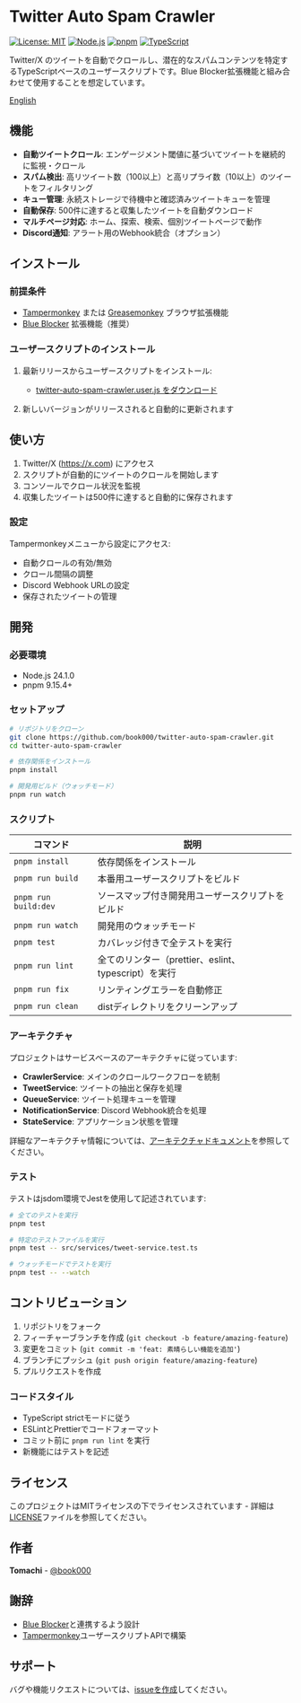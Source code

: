 # Twitter Auto Spam Crawler

[![License: MIT](https://img.shields.io/badge/License-MIT-blue.svg)](https://opensource.org/licenses/MIT)
[![Node.js](https://img.shields.io/badge/node-24.1.0-green.svg)](https://nodejs.org)
[![pnpm](https://img.shields.io/badge/pnpm-9.15.4%2B-yellow.svg)](https://pnpm.io)
[![TypeScript](https://img.shields.io/badge/TypeScript-5.8.3-blue.svg)](https://www.typescriptlang.org/)

Twitter/X のツイートを自動でクロールし、潜在的なスパムコンテンツを特定するTypeScriptベースのユーザースクリプトです。Blue Blocker拡張機能と組み合わせて使用することを想定しています。

[English](README.md)

## 機能

- **自動ツイートクロール**: エンゲージメント閾値に基づいてツイートを継続的に監視・クロール
- **スパム検出**: 高リツイート数（100以上）と高リプライ数（10以上）のツイートをフィルタリング
- **キュー管理**: 永続ストレージで待機中と確認済みツイートキューを管理
- **自動保存**: 500件に達すると収集したツイートを自動ダウンロード
- **マルチページ対応**: ホーム、探索、検索、個別ツイートページで動作
- **Discord通知**: アラート用のWebhook統合（オプション）

## インストール

### 前提条件

- [Tampermonkey](https://www.tampermonkey.net/) または [Greasemonkey](https://www.greasespot.net/) ブラウザ拡張機能
- [Blue Blocker](https://github.com/kheina-com/Blue-Blocker) 拡張機能（推奨）

### ユーザースクリプトのインストール

1. 最新リリースからユーザースクリプトをインストール:
   - [twitter-auto-spam-crawler.user.js をダウンロード](https://github.com/book000/twitter-auto-spam-crawler/releases/latest/download/twitter-auto-spam-crawler.user.js)

2. 新しいバージョンがリリースされると自動的に更新されます

## 使い方

1. Twitter/X (https://x.com) にアクセス
2. スクリプトが自動的にツイートのクロールを開始します
3. コンソールでクロール状況を監視
4. 収集したツイートは500件に達すると自動的に保存されます

### 設定

Tampermonkeyメニューから設定にアクセス:
- 自動クロールの有効/無効
- クロール間隔の調整
- Discord Webhook URLの設定
- 保存されたツイートの管理

## 開発

### 必要環境

- Node.js 24.1.0
- pnpm 9.15.4+

### セットアップ

```bash
# リポジトリをクローン
git clone https://github.com/book000/twitter-auto-spam-crawler.git
cd twitter-auto-spam-crawler

# 依存関係をインストール
pnpm install

# 開発用ビルド（ウォッチモード）
pnpm run watch
```

### スクリプト

| コマンド | 説明 |
|---------|------|
| `pnpm install` | 依存関係をインストール |
| `pnpm run build` | 本番用ユーザースクリプトをビルド |
| `pnpm run build:dev` | ソースマップ付き開発用ユーザースクリプトをビルド |
| `pnpm run watch` | 開発用のウォッチモード |
| `pnpm test` | カバレッジ付きで全テストを実行 |
| `pnpm run lint` | 全てのリンター（prettier、eslint、typescript）を実行 |
| `pnpm run fix` | リンティングエラーを自動修正 |
| `pnpm run clean` | distディレクトリをクリーンアップ |

### アーキテクチャ

プロジェクトはサービスベースのアーキテクチャに従っています:

- **CrawlerService**: メインのクロールワークフローを統制
- **TweetService**: ツイートの抽出と保存を処理
- **QueueService**: ツイート処理キューを管理
- **NotificationService**: Discord Webhook統合を処理
- **StateService**: アプリケーション状態を管理

詳細なアーキテクチャ情報については、[アーキテクチャドキュメント](.claude/architecture.md)を参照してください。

### テスト

テストはjsdom環境でJestを使用して記述されています:

```bash
# 全てのテストを実行
pnpm test

# 特定のテストファイルを実行
pnpm test -- src/services/tweet-service.test.ts

# ウォッチモードでテストを実行
pnpm test -- --watch
```

## コントリビューション

1. リポジトリをフォーク
2. フィーチャーブランチを作成 (`git checkout -b feature/amazing-feature`)
3. 変更をコミット (`git commit -m 'feat: 素晴らしい機能を追加'`)
4. ブランチにプッシュ (`git push origin feature/amazing-feature`)
5. プルリクエストを作成

### コードスタイル

- TypeScript strictモードに従う
- ESLintとPrettierでコードフォーマット
- コミット前に `pnpm run lint` を実行
- 新機能にはテストを記述

## ライセンス

このプロジェクトはMITライセンスの下でライセンスされています - 詳細は[LICENSE](LICENSE)ファイルを参照してください。

## 作者

**Tomachi** - [@book000](https://github.com/book000)

## 謝辞

- [Blue Blocker](https://github.com/kheina-com/Blue-Blocker)と連携するよう設計
- [Tampermonkey](https://www.tampermonkey.net/)ユーザースクリプトAPIで構築

## サポート

バグや機能リクエストについては、[issueを作成](https://github.com/book000/twitter-auto-spam-crawler/issues/new)してください。